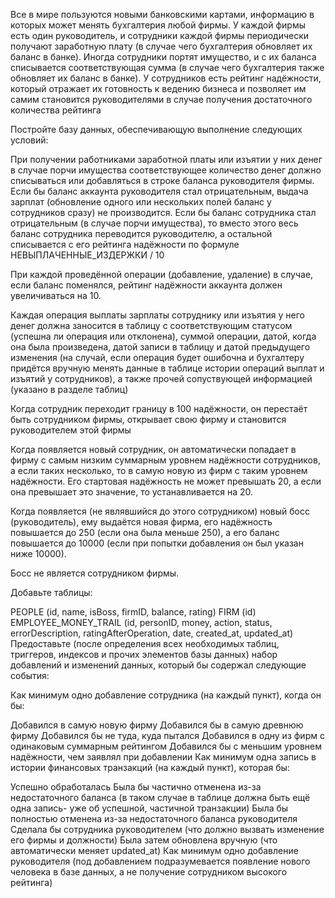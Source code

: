 Все в мире пользуются новыми банковскими картами, информацию в которых может менять бухгалтерия любой фирмы. У каждой фирмы есть один руководитель, и сотрудники каждой фирмы периодически получают заработную плату (в случае чего бухгалтерия обновляет их баланс в банке). Иногда сотрудники портят имущество, и с их баланса списывается соответствующая сумма (в случае чего бухгалтерия также обновляет их баланс в банке). У сотрудников есть рейтинг надёжности, который отражает их готовность к ведению бизнеса и позволяет им самим становится руководителями в случае получения достаточного количества рейтинга

Постройте базу данных, обеспечивающую выполнение следующих условий:

При получении работниками заработной платы или изъятии у них денег в случае порчи имущества соответствующее количество денег должно списываться или добавляться в строке баланса руководителя фирмы. Если бы баланс аккаунта руководителя стал отрицательным, выдача зарплат (обновление одного или нескольких полей баланс у сотрудников сразу) не производится. Если бы баланс сотрудника стал отрицательным (в случае порчи имущества), то вместо этого весь баланс сотрудника переводится руководителю, а остальной списывается с его рейтинга надёжности по формуле НЕВЫПЛАЧЕННЫЕ_ИЗДЕРЖКИ / 10

При каждой проведённой операции (добавление, удаление) в случае, если баланс поменялся, рейтинг надёжности аккаунта должен увеличиваться на 10.

Каждая операция выплаты зарплаты сотруднику или изъятия у него денег должна заносится в таблицу с соответствующим статусом (успешна ли операция или отклонена), суммой операции, датой, когда она была произведена, датой записи в таблицу и датой предыдущего изменения (на случай, если операция будет ошибочна и бухгалтеру придётся вручную менять данные в таблице истории операций выплат и изъятий у сотрудников), а также прочей сопуствующей информацией (указано в разделе таблиц)

Когда сотрудник переходит границу в 100 надёжности, он перестаёт быть сотрудником фирмы, открывает свою фирму и становится руководителем этой фирмы

Когда появляется новый сотрудник, он автоматически попадает в фирму с самым низким суммарным уровнем надёжности сотрудников, а если таких несколько, то в самую новую из фирм с таким уровнем надёжности. Его стартовая надёжность не может превышать 20, а если она превышает это значение, то устанавливается на 20.

Когда появляется (не являвшийся до этого сотрудником) новый босс (руководитель), ему выдаётся новая фирма, его надёжность повышается до 250 (если она была меньше 250), а его баланс повышается до 10000 (если при попытки добавления он был указан ниже 10000).

Босс не является сотрудником фирмы.

Добавьте таблицы:

PEOPLE (id, name, isBoss, firmID, balance, rating)
FIRM (id)
EMPLOYEE_MONEY_TRAIL (id, personID, money, action, status, errorDescription, ratingAfterOperation, date, created_at, updated_at)
Предоставьте (после определения всех необходимых таблиц, триггеров, индексов и прочих элементов базы данных) набор добавлений и изменений данных, который бы содержал следующие события:

Как минимум одно добавление сотрудника (на каждый пункт), когда он бы:

Добавился в самую новую фирму
Добавился бы в самую древнюю фирму
Добавился бы не туда, куда пытался
Добавился в одну из фирм с одинаковым суммарным рейтингом
Добавился бы с меньшим уровнем надёжности, чем заявлял при добавлении
Как минимум одна запись в истории финансовых транзакций (на каждый пункт), которая бы:

Успешно обработалась
Была бы частично отменена из-за недостаточного баланса (в таком случае в таблице должна быть ещё одна запись- уже об успешной, частичной транзакции)
Была бы полностью отменена из-за недостаточного баланса руководителя
Сделала бы сотрудника руководителем (что должно вызвать изменение его фирмы и должности)
Была затем обновлена вручную (что автоматически меняет updated_at)
Как минимум одно добавление руководителя (под добавлением подразумевается появление нового человека в базе данных, а не получение сотрудником высокого рейтинга)
